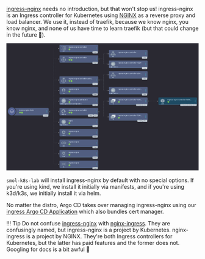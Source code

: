 [ingress-nginx](https://github.com/kubernetes/ingress-nginx) needs no introduction, but that won't stop us! ingress-nginx is an Ingress controller for Kubernetes using [NGINX](https://nginx.org/) as a reverse proxy and load balancer. We use it, instead of traefik, because we know nginx, you know nginx, and none of us have time to learn traefik (but that could change in the future 🤷).

<a href="../../assets/images/screenshots/ingress_nginx_screenshot.png">
<img src="../../assets/images/screenshots/ingress_nginx_screenshot.png" alt="screenshot of the Argo CD web interface for the ingress-nginx-helm application in tree view mode. it's children include a configmap, service, and deployment all named ingress-nginx-controller, and then a service account, cluster role, cluster role binding, and role binding all called ingress-nginx. There's a lot of children, so bare with me. There's also a service called ingress-nginx-controller-admission, a validating web hook configuration called ingress-nginx-admission, and an ingress class called nginx. the deployment has two replica sets as children with one of them having a single pod as it's child. Sorry to those using screenreaders having to digest this.">
</a>

`smol-k8s-lab` will install ingress-nginx by default with no special options. If you're using kind, we install it initially via manifests, and if you're using k3d/k3s, we initially install it via helm.

No matter the distro, Argo CD takes over managing ingress-nginx using our [ingress Argo CD Application](https://github.com/small-hack/argocd-apps/tree/main/ingress) which also bundles cert manager.

!!! Tip
    Do not confuse [ingress-nginx](https://github.com/kubernetes/ingress-nginx) with [nginx-ingress](https://docs.nginx.com/nginx-ingress-controller/). They are confusingly named, but ingress-nginx is a project by Kubernetes. nginx-ingress is a project by NGINX. They're both Ingress controllers for Kubernetes, but the latter has paid features and the former does not. Googling for docs is a bit awful 🤦
